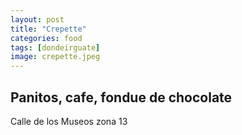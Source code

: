 ```yaml
---
layout: post
title: "Crepette"
categories: food
tags: [dondeirguate]
image: crepette.jpeg
---
```



## Panitos, cafe, fondue de chocolate 

Calle de los Museos zona 13

